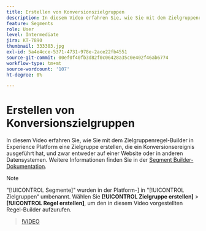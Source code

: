```yaml
---
title: Erstellen von Konversionszielgruppen
description: In diesem Video erfahren Sie, wie Sie mit dem Zielgruppenregel-Builder in Experience Platform eine Zielgruppe erstellen, die ein Konversionsereignis ausgeführt hat, und zwar entweder auf einer Website oder in anderen Datensystemen.
feature: Segments
role: User
level: Intermediate
jira: KT-7890
thumbnail: 333303.jpg
exl-id: 5a4e4cce-5371-4731-978e-2ace22fb4551
source-git-commit: 00ef0f40fb3d82f0c06428a35c0e402f46ab6774
workflow-type: tm+mt
source-wordcount: '107'
ht-degree: 0%

---
```


# Erstellen von Konversionszielgruppen

In diesem Video erfahren Sie, wie Sie mit dem Zielgruppenregel-Builder in Experience Platform eine Zielgruppe erstellen, die ein Konversionsereignis ausgeführt hat, und zwar entweder auf einer Website oder in anderen Datensystemen. Weitere Informationen finden Sie in der [Segment Builder-Dokumentation](https://experienceleague.adobe.com/docs/experience-platform/segmentation/ui/segment-builder.html?lang=de).

>[!NOTE]
>
> &quot;[!UICONTROL Segmente]&quot; wurden in der Platform-] in &quot;[!UICONTROL Zielgruppen“ umbenannt. Wählen Sie **[!UICONTROL Zielgruppe erstellen]** > **[!UICONTROL Regel erstellen]**, um den in diesem Video vorgestellten Regel-Builder aufzurufen.

>[!VIDEO](https://video.tv.adobe.com/v/333303/?learn=on)

